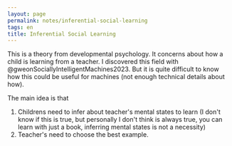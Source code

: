 ```yaml
---
layout: page
permalink: notes/inferential-social-learning
tags: en
title: Inferential Social Learning
---
```


This is a theory from developmental psychology. It concerns about how a child is learning from a teacher. I discovered this field with @gweonSociallyIntelligentMachines2023.
But it is quite difficult to know how this could be useful for machines (not enough technical details about how).

The main idea is that
1. Childrens need to infer about teacher's mental states to learn (I don't know if this is true, but personally I don't think is always true, you can learn with just a book, inferring mental states is not a necessity)
2. Teacher's need to choose the best example.